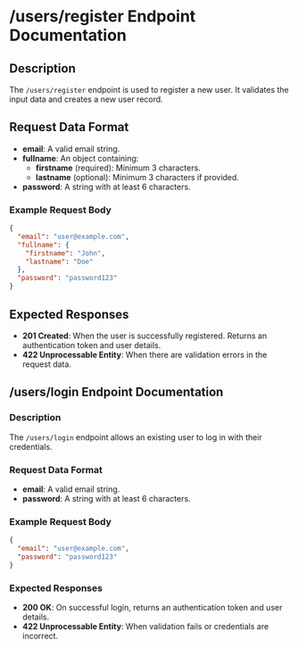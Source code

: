 # /users/register Endpoint Documentation

## Description
The `/users/register` endpoint is used to register a new user. It validates the input data and creates a new user record.

## Request Data Format
- **email**: A valid email string.
- **fullname**: An object containing:
  - **firstname** (required): Minimum 3 characters.
  - **lastname** (optional): Minimum 3 characters if provided.
- **password**: A string with at least 6 characters.

### Example Request Body
```json
{
  "email": "user@example.com",
  "fullname": {
    "firstname": "John",
    "lastname": "Doe"
  },
  "password": "password123"
}
```

## Expected Responses
- **201 Created**: When the user is successfully registered. Returns an authentication token and user details.
- **422 Unprocessable Entity**: When there are validation errors in the request data.

## /users/login Endpoint Documentation

### Description
The `/users/login` endpoint allows an existing user to log in with their credentials.

### Request Data Format
- **email**: A valid email string.
- **password**: A string with at least 6 characters.

### Example Request Body
```json
{
  "email": "user@example.com",
  "password": "password123"
}
```

### Expected Responses
- **200 OK**: On successful login, returns an authentication token and user details.
- **422 Unprocessable Entity**: When validation fails or credentials are incorrect.
